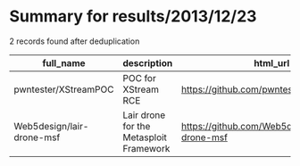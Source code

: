 
# Summary for results/2013/12/23
    
2 records found after deduplication

| full_name | description | html_url | matched_list | matched_count | pushed_at | size | stargazers_count | language | forks_count | vul_ids |
|---------------------------|-----------------------------------------|----------------------------------------------|----------------------------------|-----------------|---------------------------|--------|--------------------|------------|---------------|-----------|
| pwntester/XStreamPOC | POC for XStream RCE | https://github.com/pwntester/XStreamPOC | ['rce', 'rce poc'] | 2 | 2013-12-23 14:19:15+00:00 | 120 | 11 | Java | 5 | [] |
| Web5design/lair-drone-msf | Lair drone for the Metasploit Framework | https://github.com/Web5design/lair-drone-msf | ['metasploit module OR payload'] | 1 | 2013-12-23 16:50:22+00:00 | 184 | 0 | Go | 0 | [] |
